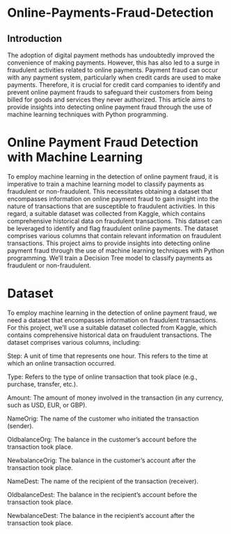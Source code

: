 # Online-Payments-Fraud-Detection

## Introduction

The adoption of digital payment methods has undoubtedly improved the convenience of making payments. However, this has also led to a surge in fraudulent activities related to online payments. Payment fraud can occur with any payment system, particularly when credit cards are used to make payments. Therefore, it is crucial for credit card companies to identify and prevent online payment frauds to safeguard their customers from being billed for goods and services they never authorized. This article aims to provide insights into detecting online payment fraud through the use of machine learning techniques with Python programming.

# Online Payment Fraud Detection with Machine Learning

To employ machine learning in the detection of online payment fraud, it is imperative to train a machine learning model to classify payments as fraudulent or non-fraudulent. This necessitates obtaining a dataset that encompasses information on online payment fraud to gain insight into the nature of transactions that are susceptible to fraudulent activities. In this regard, a suitable dataset was collected from Kaggle, which contains comprehensive historical data on fraudulent transactions. This dataset can be leveraged to identify and flag fraudulent online payments. The dataset comprises various columns that contain relevant information on fraudulent transactions.
This project aims to provide insights into detecting online payment fraud through the use of machine learning techniques with Python programming. We’ll train a Decision Tree model to classify payments as fraudulent or non-fraudulent.
# Dataset
To employ machine learning in the detection of online payment fraud, we need a dataset that encompasses information on fraudulent transactions. For this project, we’ll use a suitable dataset collected from Kaggle, which contains comprehensive historical data on fraudulent transactions. The dataset comprises various columns, including:

Step: A unit of time that represents one hour. This refers to the time at which an online transaction occurred.

Type: Refers to the type of online transaction that took place (e.g., purchase, transfer, etc.).

Amount: The amount of money involved in the transaction (in any currency, such as USD, EUR, or GBP).

NameOrig: The name of the customer who initiated the transaction (sender).

OldbalanceOrg: The balance in the customer’s account before the transaction took place.

NewbalanceOrig: The balance in the customer’s account after the transaction took place.

NameDest: The name of the recipient of the transaction (receiver).

OldbalanceDest: The balance in the recipient’s account before the transaction took place.

NewbalanceDest: The balance in the recipient’s account after the transaction took place.
